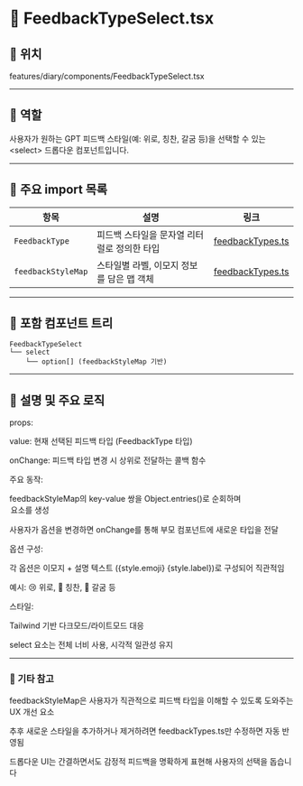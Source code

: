 # 📄 FeedbackTypeSelect.tsx
## 📁 위치
features/diary/components/FeedbackTypeSelect.tsx

---

## 🧭 역할
사용자가 원하는 GPT 피드백 스타일(예: 위로, 칭찬, 갈굼 등)을 선택할 수 있는 &lt;select&gt; 드롭다운 컴포넌트입니다.

---

## 🔗 주요 import 목록
| 항목                 | 설명                       | 링크                                                      |
| ------------------ | ------------------------ | ------------------------------------------------------- |
| `FeedbackType`     | 피드백 스타일을 문자열 리터럴로 정의한 타입 | [feedbackTypes.ts](../../gpt/types/feedbackTypes.ts.md) |
| `feedbackStyleMap` | 스타일별 라벨, 이모지 정보를 담은 맵 객체 | [feedbackTypes.ts](../../gpt/types/feedbackTypes.ts.md) |


---

## 🧩 포함 컴포넌트 트리
``` text
FeedbackTypeSelect
└── select
    └── option[] (feedbackStyleMap 기반)
```

---

## 📝 설명 및 주요 로직
props:

value: 현재 선택된 피드백 타입 (FeedbackType 타입)

onChange: 피드백 타입 변경 시 상위로 전달하는 콜백 함수

주요 동작:

feedbackStyleMap의 key-value 쌍을 Object.entries()로 순회하며 <option> 요소를 생성

사용자가 옵션을 변경하면 onChange를 통해 부모 컴포넌트에 새로운 타입을 전달

옵션 구성:

각 옵션은 이모지 + 설명 텍스트 ({style.emoji} {style.label})로 구성되어 직관적임

예시: 😢 위로, 🎉 칭찬, 🤬 갈굼 등

스타일:

Tailwind 기반 다크모드/라이트모드 대응

select 요소는 전체 너비 사용, 시각적 일관성 유지

---

### 📌 기타 참고
feedbackStyleMap은 사용자가 직관적으로 피드백 타입을 이해할 수 있도록 도와주는 UX 개선 요소

추후 새로운 스타일을 추가하거나 제거하려면 feedbackTypes.ts만 수정하면 자동 반영됨

드롭다운 UI는 간결하면서도 감정적 피드백을 명확하게 표현해 사용자의 선택을 돕습니다